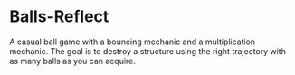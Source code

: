 # Balls-Reflect
A casual ball game with a bouncing mechanic and a multiplication mechanic. The goal is to destroy a structure using the right trajectory with as many balls as you can acquire.
